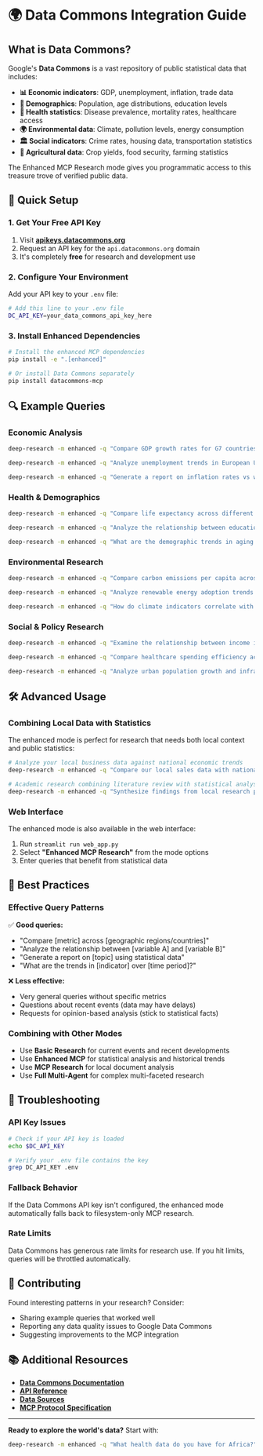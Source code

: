 # 🌍 Data Commons Integration Guide

## What is Data Commons?

Google's **Data Commons** is a vast repository of public statistical data that includes:

- **📊 Economic indicators**: GDP, unemployment, inflation, trade data
- **👥 Demographics**: Population, age distributions, education levels
- **🏥 Health statistics**: Disease prevalence, mortality rates, healthcare access
- **🌍 Environmental data**: Climate, pollution levels, energy consumption  
- **🏛 Social indicators**: Crime rates, housing data, transportation statistics
- **🌾 Agricultural data**: Crop yields, food security, farming statistics

The Enhanced MCP Research mode gives you programmatic access to this treasure trove of verified public data.

## 🚀 Quick Setup

### 1. Get Your Free API Key

1. Visit **[apikeys.datacommons.org](https://apikeys.datacommons.org/)**
2. Request an API key for the `api.datacommons.org` domain
3. It's completely **free** for research and development use

### 2. Configure Your Environment

Add your API key to your `.env` file:

```bash
# Add this line to your .env file
DC_API_KEY=your_data_commons_api_key_here
```

### 3. Install Enhanced Dependencies

```bash
# Install the enhanced MCP dependencies
pip install -e ".[enhanced]"

# Or install Data Commons separately
pip install datacommons-mcp
```

## 🔍 Example Queries

### Economic Analysis
```bash
deep-research -m enhanced -q "Compare GDP growth rates for G7 countries over the last decade"

deep-research -m enhanced -q "Analyze unemployment trends in European Union countries"

deep-research -m enhanced -q "Generate a report on inflation rates vs wage growth in developing nations"
```

### Health & Demographics  
```bash
deep-research -m enhanced -q "Compare life expectancy across different US states and identify key factors"

deep-research -m enhanced -q "Analyze the relationship between education levels and health outcomes globally"

deep-research -m enhanced -q "What are the demographic trends in aging populations worldwide?"
```

### Environmental Research
```bash
deep-research -m enhanced -q "Compare carbon emissions per capita across major economies"

deep-research -m enhanced -q "Analyze renewable energy adoption trends by country and region"

deep-research -m enhanced -q "How do climate indicators correlate with economic development?"
```

### Social & Policy Research
```bash  
deep-research -m enhanced -q "Examine the relationship between income inequality and social mobility"

deep-research -m enhanced -q "Compare healthcare spending efficiency across different countries"

deep-research -m enhanced -q "Analyze urban population growth and infrastructure development patterns"
```

## 🛠 Advanced Usage

### Combining Local Data with Statistics

The enhanced mode is perfect for research that needs both local context and public statistics:

```bash
# Analyze your local business data against national economic trends
deep-research -m enhanced -q "Compare our local sales data with national retail trends and economic indicators"

# Academic research combining literature review with statistical analysis
deep-research -m enhanced -q "Synthesize findings from local research papers with national health statistics"
```

### Web Interface

The enhanced mode is also available in the web interface:

1. Run `streamlit run web_app.py`
2. Select **"Enhanced MCP Research"** from the mode options
3. Enter queries that benefit from statistical data

## 🎯 Best Practices

### Effective Query Patterns

✅ **Good queries:**
- "Compare [metric] across [geographic regions/countries]"
- "Analyze the relationship between [variable A] and [variable B]"
- "Generate a report on [topic] using statistical data"
- "What are the trends in [indicator] over [time period]?"

❌ **Less effective:**
- Very general queries without specific metrics
- Questions about recent events (data may have delays)
- Requests for opinion-based analysis (stick to statistical facts)

### Combining with Other Modes

- Use **Basic Research** for current events and recent developments
- Use **Enhanced MCP** for statistical analysis and historical trends  
- Use **MCP Research** for local document analysis
- Use **Full Multi-Agent** for complex multi-faceted research

## 🔧 Troubleshooting

### API Key Issues
```bash
# Check if your API key is loaded
echo $DC_API_KEY

# Verify your .env file contains the key
grep DC_API_KEY .env
```

### Fallback Behavior
If the Data Commons API key isn't configured, the enhanced mode automatically falls back to filesystem-only MCP research.

### Rate Limits
Data Commons has generous rate limits for research use. If you hit limits, queries will be throttled automatically.

## 🤝 Contributing

Found interesting patterns in your research? Consider:
- Sharing example queries that worked well
- Reporting any data quality issues to Google Data Commons
- Suggesting improvements to the MCP integration

## 📚 Additional Resources

- **[Data Commons Documentation](https://docs.datacommons.org/)**
- **[API Reference](https://docs.datacommons.org/api/)**
- **[Data Sources](https://datacommons.org/datasets)**
- **[MCP Protocol Specification](https://modelcontextprotocol.io/)**

---

**Ready to explore the world's data?** Start with:
```bash
deep-research -m enhanced -q "What health data do you have for Africa?"
```